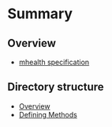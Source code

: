 # Summary

## Overview
* [mhealth specification](README.md)

## Directory structure
* [Overview](overview.md)
* [Defining Methods](methods.md)

